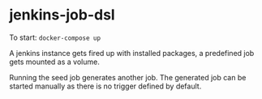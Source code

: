 # jenkins-job-dsl

To start: `docker-compose up`

A jenkins instance gets fired up with installed packages, a predefined job gets mounted as a volume.

Running the seed job generates another job. The generated job can be started manually as there is no trigger defined by default.
